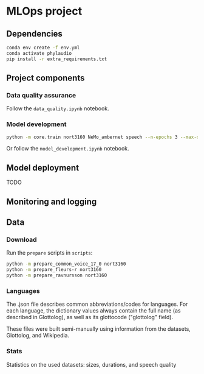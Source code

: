 # MLOps project

## Dependencies

```bash
conda env create -f env.yml
conda activate phylaudio
pip install -r extra_requirements.txt
```

## Project components

### Data quality assurance

Follow the ```data_quality.ipynb``` notebook.

### Model development

```bash
python -m core.train nort3160 NeMo_ambernet speech --n-epochs 3 --max-duration 10 --device cuda:1
```

Or follow the ```model_development.ipynb``` notebook.

## Model deployment

TODO

## Monitoring and logging

## Data

### Download

Run the ```prepare``` scripts in ```scripts```:

```bash
python -m prepare_common_voice_17_0 nort3160
python -m prepare_fleurs-r nort3160
python -m prepare_ravnursson nort3160
```

### Languages

The .json file describes common abbreviations/codes for languages. For each language, the dictionary values always contain the full name (as described in Glottolog), as well as its glottocode ("glottolog" field).

These files were built semi-manually using information from the datasets, Glottolog, and Wikipedia.

### Stats

Statistics on the used datasets: sizes, durations, and speech quality
